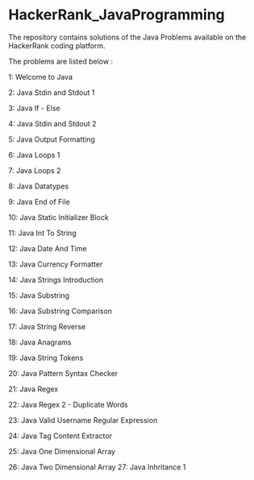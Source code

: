 # HackerRank_JavaProgramming

The repository contains solutions of the Java Problems available on the HackerRank coding platform.

The problems are listed below : 

1: Welcome to Java

2: Java Stdin and Stdout 1

3: Java If - Else

4: Java Stdin and Stdout 2

5: Java Output Formatting

6: Java Loops 1

7: Java Loops 2

8: Java Datatypes

9: Java End of File

10: Java Static Initializer Block

11: Java Int To String

12: Java Date And Time

13: Java Currency Formatter

14: Java Strings Introduction

15: Java Substring

16: Java Substring Comparison

17: Java String Reverse

18: Java Anagrams

19: Java String Tokens

20: Java Pattern Syntax Checker

21: Java Regex

22: Java Regex 2 - Duplicate Words

23: Java Valid Username Regular Expression

24: Java Tag Content Extractor

25: Java One Dimensional Array

26: Java Two Dimensional Array
27: Java Inhritance 1